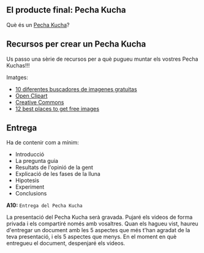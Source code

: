 ## El producte final: Pecha Kucha

Què és un [Pecha Kucha](https://www.youtube.com/watch?v=M3F1h_BbUx0)?

## Recursos per crear un Pecha Kucha

Us passo una sèrie de recursos per a què pugueu muntar els vostres Pecha Kuchas!!!

Imatges:

* [10 diferentes buscadores de imagenes gratuitas](https://wwwhatsnew.com/2014/05/30/10-excelentes-buscadores-imagenes-gratuitas/)
* [Open Clipart](https://openclipart.org/)
* [Creative Commons](https://search.creativecommons.org/)
* [12 best places to get free images](http://www.techradar.com/news/internet/web/12-best-places-to-get-free-images-for-your-site-624818)

## Entrega

Ha de contenir com a mínim:

* Introducció
* La pregunta guia
* Resultats de l'opinió de la gent
* Explicació de les fases de la lluna
* Hipotesis
* Experiment
* Conclusions

**A10:** `Entrega del Pecha Kucha`

La presentació del Pecha Kucha serà gravada. Pujaré els videos de forma privada i els compartiré només amb vosaltres. Quan els hagueu vist, haureu d'entregar un document amb les 5 aspectes que més t'han agradat de la teva presentació, i els 5 aspectes que menys. En el moment en què entregueu el document, despenjaré els videos. 

